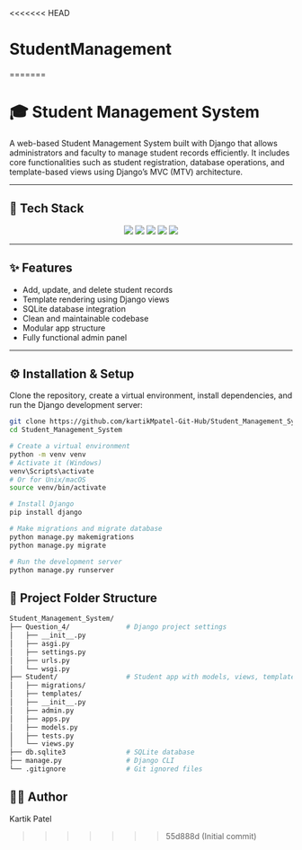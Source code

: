 <<<<<<< HEAD
# StudentManagement
=======
# 🎓 Student Management System

A web-based Student Management System built with Django that allows administrators and faculty to manage student records efficiently. It includes core functionalities such as student registration, database operations, and template-based views using Django’s MVC (MTV) architecture.

---

## 🚀 Tech Stack

<div align="center">
  <img src="https://img.shields.io/badge/Python-3776AB?style=for-the-badge&logo=python&logoColor=white" />
  <img src="https://img.shields.io/badge/Django-092E20?style=for-the-badge&logo=django&logoColor=white" />
  <img src="https://img.shields.io/badge/SQLite-003B57?style=for-the-badge&logo=sqlite&logoColor=white" />
  <img src="https://img.shields.io/badge/HTML5-E34F26?style=for-the-badge&logo=html5&logoColor=white" />
  <img src="https://img.shields.io/badge/CSS3-1572B6?style=for-the-badge&logo=css3&logoColor=white" />
</div>

---

## ✨ Features

- Add, update, and delete student records
- Template rendering using Django views
- SQLite database integration
- Clean and maintainable codebase
- Modular app structure
- Fully functional admin panel

---

## ⚙️ Installation & Setup

Clone the repository, create a virtual environment, install dependencies, and run the Django development server:

```bash
git clone https://github.com/kartikMpatel-Git-Hub/Student_Management_System.git
cd Student_Management_System

# Create a virtual environment
python -m venv venv
# Activate it (Windows)
venv\Scripts\activate
# Or for Unix/macOS
source venv/bin/activate

# Install Django
pip install django

# Make migrations and migrate database
python manage.py makemigrations
python manage.py migrate

# Run the development server
python manage.py runserver
```

## **📁 Project Folder Structure**
```bash
Student_Management_System/
├── Question_4/              # Django project settings
│   ├── __init__.py
│   ├── asgi.py
│   ├── settings.py
│   ├── urls.py
│   └── wsgi.py
├── Student/                 # Student app with models, views, templates
│   ├── migrations/
│   ├── templates/
│   ├── __init__.py
│   ├── admin.py
│   ├── apps.py
│   ├── models.py
│   ├── tests.py
│   └── views.py
├── db.sqlite3               # SQLite database
├── manage.py                # Django CLI
└── .gitignore               # Git ignored files
```

## **👨‍💻 Author**
Kartik Patel

>>>>>>> 55d888d (Initial commit)
